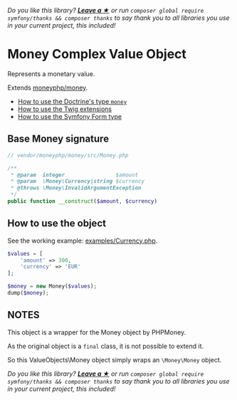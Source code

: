 *Do you like this library? [**Leave a &#9733;**](#js-repo-pjax-container) or run `composer global require symfony/thanks && composer thanks` to say thank you to all libraries you use in your current project, this included!*

Money Complex Value Object
==========================

Represents a monetary value.

Extends [moneyphp/money](https://github.com/moneyphp/money).

- [How to use the Doctrine's type `money`](Money/Money-Doctrine-Type.md)
- [How to use the Twig extensions](Money/Money-Twig.md)
- [How to use the Symfony Form type](Money/Money-Symfony-form-type.md)

## Base Money signature

```php
// vendor/moneyphp/money/src/Money.php

/**
 * @param  integer                $amount
 * @param  \Money\Currency|string $currency
 * @throws \Money\InvalidArgumentException
 */
public function __construct($amount, $currency)
```

## How to use the object

See the working example: [examples/Currency.php](examples/Money.php).

```php
$values = [
    'amount' => 300,
    'currency' => 'EUR'
];

$money = new Money($values);
dump($money);
```

## NOTES

This object is a wrapper for the Money object by PHPMoney.

As the original object is a `final` class, it is not possible to extend it.

So this ValueObjects\Money object simply wraps an `\Money\Money` object.

*Do you like this library? [**Leave a &#9733;**](#js-repo-pjax-container) or run `composer global require symfony/thanks && composer thanks` to say thank you to all libraries you use in your current project, this included!*
